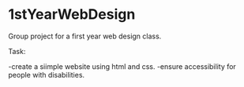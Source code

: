 1stYearWebDesign
================

Group project for a first year web design class.

Task:

-create a siimple website using html and css.
-ensure accessibility for people with disabilities.
